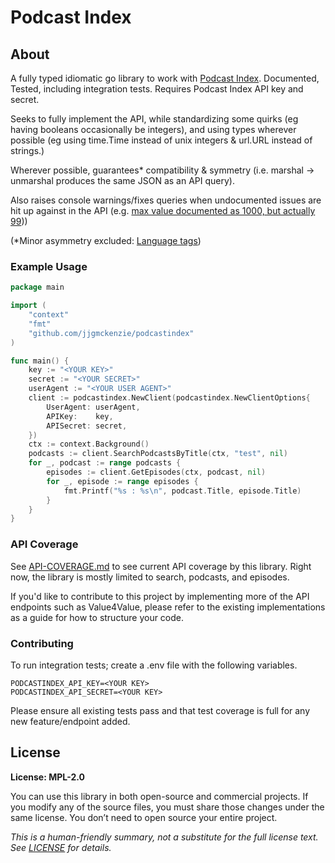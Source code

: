 # Podcast Index

## About

A fully typed idiomatic go library to work with  [Podcast Index](https://podcastindex.org/). Documented, Tested, including integration tests. Requires Podcast Index API key and secret.

Seeks to fully implement the API, while standardizing some quirks (eg having booleans occasionally be integers), and using types wherever possible (eg using time.Time instead of unix integers & url.URL instead of strings.)

Wherever possible, guarantees* compatibility & symmetry (i.e. marshal -> unmarshal produces the same JSON as an API query). 

Also raises console warnings/fixes queries when undocumented issues are hit up against in the API (e.g. [max value documented as 1000, but actually 99](./search_podcast_by_title.go#L39)))

(*Minor asymmetry excluded: [Language tags](https://github.com/Podcastindex-org/docs-api/issues/142))

### Example Usage

```go
package main

import (
	"context"
	"fmt"
	"github.com/jjgmckenzie/podcastindex"
)

func main() {
	key := "<YOUR KEY>"
	secret := "<YOUR SECRET>"
	userAgent := "<YOUR USER AGENT>"
	client := podcastindex.NewClient(podcastindex.NewClientOptions{
		UserAgent: userAgent,
		APIKey:    key,
		APISecret: secret,
	})
	ctx := context.Background()
	podcasts := client.SearchPodcastsByTitle(ctx, "test", nil)
	for _, podcast := range podcasts {
		episodes := client.GetEpisodes(ctx, podcast, nil)
		for _, episode := range episodes {
			fmt.Printf("%s : %s\n", podcast.Title, episode.Title)
		}
	}
}
```


### API Coverage

See [API-COVERAGE.md](./API-COVERAGE.md) to see current API coverage by this library. Right now, the library is mostly limited to search, podcasts, and episodes.

If you'd like to contribute to this project by implementing more of the API endpoints such as Value4Value, please refer to the existing implementations as a guide for how to structure your code.

### Contributing

To run integration tests; create a .env file with the following variables.
```
PODCASTINDEX_API_KEY=<YOUR KEY>
PODCASTINDEX_API_SECRET=<YOUR KEY>
```
Please ensure all existing tests pass and that test coverage is full for any new feature/endpoint added.

## License
**License: MPL-2.0**  

You can use this library in both open-source and commercial projects. If you modify any of the source files, you must share those changes under the same license. You don’t need to open source your entire project.

_This is a human-friendly summary, not a substitute for the full license text. See [LICENSE](./LICENSE.md) for details._
